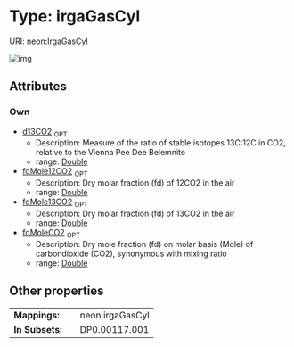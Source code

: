 
# Type: irgaGasCyl




URI: [neon:IrgaGasCyl](https://data.neonscience.org/IrgaGasCyl)


![img](http://yuml.me/diagram/nofunky;dir:TB/class/[IrgaGasCyl&#124;fdMoleCO2:double%20%3F;fdMole12CO2:double%20%3F;fdMole13CO2:double%20%3F;d13CO2:double%20%3F])

## Attributes


### Own

 * [d13CO2](d13CO2.md)  <sub>OPT</sub>
    * Description: Measure of the ratio of stable isotopes 13C:12C in CO2, relative to the Vienna Pee Dee Belemnite
    * range: [Double](types/Double.md)
 * [fdMole12CO2](fdMole12CO2.md)  <sub>OPT</sub>
    * Description: Dry molar fraction (fd) of 12CO2 in the air
    * range: [Double](types/Double.md)
 * [fdMole13CO2](fdMole13CO2.md)  <sub>OPT</sub>
    * Description: Dry molar fraction (fd) of 13CO2 in the air
    * range: [Double](types/Double.md)
 * [fdMoleCO2](fdMoleCO2.md)  <sub>OPT</sub>
    * Description: Dry mole fraction (fd) on molar basis (Mole) of carbondioxide (CO2), synonymous with mixing ratio
    * range: [Double](types/Double.md)

## Other properties

|  |  |  |
| --- | --- | --- |
| **Mappings:** | | neon:irgaGasCyl |
| **In Subsets:** | | DP0.00117.001 |

